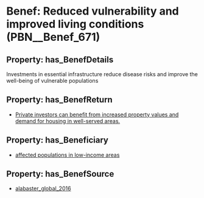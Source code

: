 # Benef: __Reduced vulnerability and improved living conditions__ (PBN__Benef_671)

## Property: has_BenefDetails

Investments in essential infrastructure reduce disease risks and improve the well-being of vulnerable populations

## Property: has_BenefReturn

* [Private investors can benefit from increased property values and demand for housing in well-served areas.](../BenefReturn/PBN__BenefReturn_718)

## Property: has_Beneficiary

* [affected populations in low-income areas](../Stakeholder/PBN__Stakeholder_280)

## Property: has_BenefSource

* [alabaster_global_2016](../Article/PBN__Article_132)

